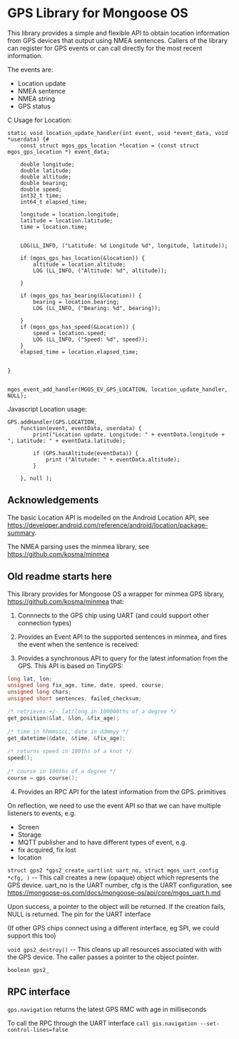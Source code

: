 # GPS Library for Mongoose OS

This library provides a simple and flexible API to obtain location information from GPS devices that output
using NMEA sentences. Callers of the library can register for GPS events or can call directly for the most recent
information.

The events are:

* Location update
* NMEA sentence 
* NMEA string
* GPS status

C Usage for Location:

```
static void location_update_handler(int event, void *event_data, void *userdata) {#
    const struct mgos_gps_location *location = (const struct mgos_gps_location *) event_data;

    double longitude;
    double latitude;
    double altitude;
    double bearing;
    double speed;
    int32_t time;
    int64_t elapsed_time;

    longitude = location.longitude;
    latitude = location.latitude;
    time = location.time;


    LOG(LL_INFO, ("Latitude: %d Longitude %d", longitude, latitude));

    if (mgos_gps_has_location(&location)) {
        altitude = location.altitude;
        LOG (LL_INFO, ("Altitude: %d", altitude));

    } 

    if (mgos_gps_has_bearing(&location)) {
        bearing = location.bearing;
        LOG (LL_INFO, ("Bearing: %d", bearing));

    } 
    if (mgos_gps_has_speed(&Location)) {
        speed = location.speed;
        LOG (LL_INFO, ("Speed: %d", speed));
    }
    elapsed_time = location.elapsed_time;

    
}


mgos_event_add_handler(MGOS_EV_GPS_LOCATION, location_update_handler, NULL); 
```

Javascript Location usage:

```
GPS.addHandler(GPS.LOCATION,
    function(event, eventData, userdata) {
        print("Location update. Longitude: " + eventData.longitude + ", Latitude: " + eventData.latitude);

        if (GPS.hasAltitude(eventData)) {
            print ("Altutude: " + eventData.altitude);
        } 

    }, null );
```

## Acknowledgements

The basic Location API is modelled on the Android Location API, see https://developer.android.com/reference/android/location/package-summary.

The NMEA parsing uses the minmea library, see https://github.com/kosma/minmea


## Old readme starts here

This library provides for Mongoose OS a wrapper for minmea GPS library, https://github.com/kosma/minmea that:

1. Connnects to the GPS chip using UART (and could support other connection types)
2. Provides an Event API to the supported sentences in minmea, and fires the event when the sentence is received:


3. Provides a synchronous API to query for the latest information from the GPS. This API is based on TinyGPS:

```C
long lat, lon;
unsigned long fix_age, time, date, speed, course;
unsigned long chars;
unsigned short sentences, failed_checksum;

/* retrieves +/- lat/long in 100000ths of a degree */
get_position(&lat, &lon, &fix_age);
 
/* time in hhmmsscc, date in ddmmyy */
get_datetime(&date, &time, &fix_age);
 
/* returns speed in 100ths of a knot */
speed();
 
/* course in 100ths of a degree */
course = gps.course();
```

4. Provides an RPC API for the latest information from the GPS.
primitives

On reflection, we need to use the event API so that we can have multiple listeners
to events, e.g.
- Screen
- Storage
- MQTT publisher
and to have different types of event, e.g.
- fix acquired, fix lost
- location 


`struct gps2 *gps2_create_uart(int uart_no, struct mgos_uart_config *cfg, )` 
-- This call creates a new (opaque) object which represents the GPS device. 
uart_no is the UART number, cfg is the UART configuration, see https://mongoose-os.com/docs/mongoose-os/api/core/mgos_uart.h.md

Upon success, a pointer to the object will be returned. If the creation fails, NULL is returned. The pin for the UART interface
 
(If other GPS chips connect using a different interface, eg SPI, we could support this too)

`void gps2_destroy()` -- This cleans up all resources associated with with the GPS device. The caller passes a pointer to the object pointer.

`boolean gps2_`

## RPC interface

`gps.navigation` returns the latest GPS RMC with age in milliseconds

To call the RPC through the UART interface
`call gis.navigation --set-control-lines=false`
